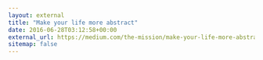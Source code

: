 ```yaml
---
layout: external
title: "Make your life more abstract"
date: 2016-06-28T03:12:58+00:00
external_url: https://medium.com/the-mission/make-your-life-more-abstract-cc2ea54d6a9b
sitemap: false
---
```

